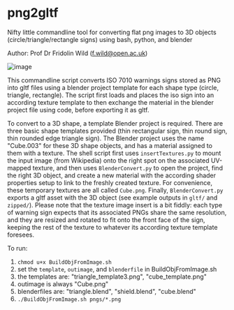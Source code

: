 # png2gltf

Nifty little commandline tool for converting flat png images to 3D objects (circle/triangle/rectangle signs) using bash, python, and blender

Author: Prof Dr Fridolin Wild (f.wild@open.ac.uk)

![image](https://github.com/fwild/png2gltf/assets/183296/44ef00d2-73cd-4ce1-b632-475ed70b4c8d)


This commandline script converts ISO 7010 warnings signs stored as PNG into gltf files using a blender project template for each shape type (circle, triangle, rectangle). The script first loads and places the iso sign into an according texture template to then exchange the material in the blender project file using code, before exporting it as gltf.

To convert to a 3D shape, a template Blender project is required. There are three basic shape templates provided (thin rectangular sign, thin round sign, thin rounded edge triangle sign). The Blender project uses the name "Cube.003" for these 3D shape objects, and has a material assigned to them with a texture. The shell script first uses `insertTextures.py` to mount the input image (from Wikipedia) onto the right spot on the associated UV-mapped texture, and then uses `BlenderConvert.py` to open the project, find the right 3D object, and create a new material with the according shader properties setup to link to the freshly created texture. For convenience, these temporary textures are all called `Cube.png`. Finally, `BlenderConvert.py` exports a gltf asset with the 3D object (see example outputs in `gltf/` and `zipped/`). Please note that the texture image insert is a bit fiddly: each type of warning sign expects that its associated PNGs share the same resolution, and they are resized and rotated to fit onto the front face of the sign, keeping the rest of the texture to whatever its according texture template foresees.

To run:

1. `chmod u+x BuildObjFromImage.sh`
2. set the `template`, `outimage`, and `blenderfile` in BuildObjFromImage.sh
3. the templates are: "triangle_template3.png", "cube_template.png"
4. outimage is always "Cube.png"
5. blenderfiles are: "triangle.blend", "shield.blend", "cube.blend"
2. `./BuildObjFromImage.sh pngs/*.png` 
